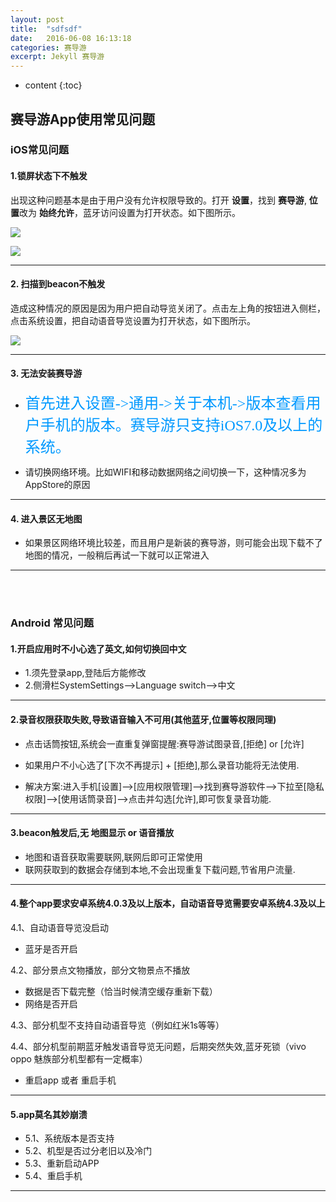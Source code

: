 ```yaml
---
layout: post
title:  "sdfsdf"
date:   2016-06-08 16:13:18
categories: 赛导游
excerpt: Jekyll 赛导游
---
```


* content
{:toc}


## 赛导游App使用常见问题

### iOS常见问题


#### 1.锁屏状态下不触发

 出现这种问题基本是由于用户没有允许权限导致的。打开 **设置**，找到 **赛导游**, **位置**改为 **始终允许**，蓝牙访问设置为打开状态。如下图所示。

![](/team-blog/static/images/post/sdy_set1.png)

![](/team-blog/static/images/post/sdy_set2.png)

------------------------------

#### 2. 扫描到beacon不触发

造成这种情况的原因是因为用户把自动导览关闭了。点击左上角的按钮进入侧栏，点击系统设置，把自动语音导览设置为打开状态，如下图所示。 
 
![](/team-blog/static/images/post/sdy_set_autovoice.png)

------------------------------

#### 3. 无法安装赛导游
* <font color=#0099ff size=5 face="黑体">首先进入设置->通用->关于本机->版本查看用户手机的版本。赛导游只支持iOS7.0及以上的系统。</font>

* 请切换网络环境。比如WIFI和移动数据网络之间切换一下，这种情况多为AppStore的原因


------------------------------

#### 4. 进入景区无地图

* 如果景区网络环境比较差，而且用户是新装的赛导游，则可能会出现下载不了地图的情况，一般稍后再试一下就可以正常进入

------------------------------

<br/><br/>



### Android 常见问题

#### 1.开启应用时不小心选了英文,如何切换回中文

* 1.须先登录app,登陆后方能修改
* 2.侧滑栏SystemSettings-->Language switch-->中文


------------------------------


#### 2.录音权限获取失败,导致语音输入不可用(其他蓝牙,位置等权限同理)

* 点击话筒按钮,系统会一直重复弹窗提醒:赛导游试图录音,[拒绝] or [允许] <br>
* 如果用户不小心选了[下次不再提示] + [拒绝],那么录音功能将无法使用.

* 解决方案:进入手机[设置]-->[应用权限管理]-->找到赛导游软件-->下拉至[隐私权限]-->[使用话筒录音]-->点击并勾选[允许],即可恢复录音功能.


------------------------------


#### 3.beacon触发后,无 地图显示 or 语音播放

* 地图和语音获取需要联网,联网后即可正常使用
* 联网获取到的数据会存储到本地,不会出现重复下载问题,节省用户流量.



------------------------------

#### 4.整个app要求安卓系统4.0.3及以上版本，自动语音导览需要安卓系统4.3及以上

4.1、自动语音导览没启动

* 蓝牙是否开启

 4.2、部分景点文物播放，部分文物景点不播放

* 数据是否下载完整（恰当时候清空缓存重新下载）
* 网络是否开启

 4.3、部分机型不支持自动语音导览（例如红米1s等等）  
 
 4.4、部分机型前期蓝牙触发语音导览无问题，后期突然失效,蓝牙死锁（vivo oppo 魅族部分机型都有一定概率）
 
* 重启app 或者 重启手机


------------------------------



#### 5.app莫名其妙崩溃

* 5.1、系统版本是否支持
* 5.2、机型是否过分老旧以及冷门
* 5.3、重新启动APP
* 5.4、重启手机


------------------------------


